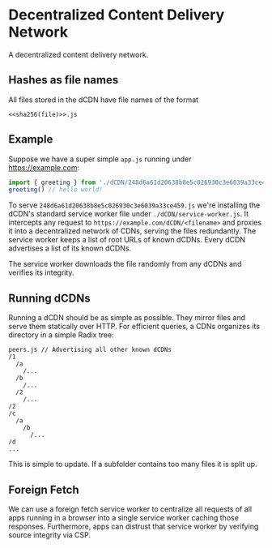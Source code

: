 # Decentralized Content Delivery Network

A decentralized content delivery network.

## Hashes as file names
All files stored in the dCDN have file names of the format
```
<<sha256(file)>>.js
```

## Example 

Suppose we have a super simple `app.js` running under https://example.com:
```javascript
import { greeting } from './dCDN/248d6a61d20638b8e5c026930c3e6039a33ce459.js' 
greeting() // hello world!
```
To serve `248d6a61d20638b8e5c026930c3e6039a33ce459.js` we're installing the dCDN's standard service worker file under `./dCDN/service-worker.js`.
It intercepts any request to `https://example.com/dCDN/<filename>` and proxies it into a decentralized network of CDNs, serving the files redundantly.
The service worker keeps a list of root URLs of known dCDNs. 
Every dCDN advertises a list of its known dCDNs.

The service worker downloads the file randomly from any dCDNs and verifies its integrity.

## Running dCDNs
Running a dCDN should be as simple as possible. They mirror files and serve them statically over HTTP.
For efficient queries, a CDNs organizes its directory in a simple Radix tree:

```
peers.js // Advertising all other known dCDNs
/1
  /a
    /...
  /b
    /...
  /2
    /...
/2
/c
  /a
    /b
      /...
/d
...
```

This is simple to update. If a subfolder contains too many files it is split up.


## Foreign Fetch
We can use a foreign fetch service worker to centralize all requests of all apps running in a browser into a single service worker caching those responses.
Furthermore, apps can distrust that service worker by verifying source integrity via CSP.
